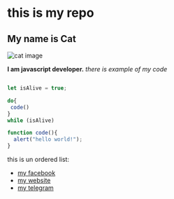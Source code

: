 # this is my repo

## My name is Cat
![cat image](https://th.bing.com/th/id/R.26e16131d4778382634bbde8c0024b40?rik=hLsnPQfaQHmpCg&riu=http%3a%2f%2fwww.alleycat.org%2fwp-content%2fuploads%2f2019%2f03%2fFELV-cat.jpg&ehk=RtQmSl2T87%2ffrNbUm%2f53jnzTNhMzaoQKlwsvTU37uU0%3d&risl=&pid=ImgRaw&r=0)

**I am javascript developer.** *there is example of my code*

```js

let isAlive = true;

do{
 code()
}
while (isAlive)

function code(){
  alert("hello world!");
}
```

this is un ordered list:

* [my facebook](https://some-url.com)
* [my website](https://some-url.com)
* [my telegram](https://some-url.com)





